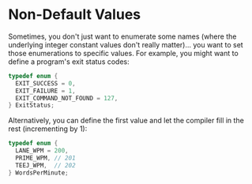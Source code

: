 # Non-Default Values

Sometimes, you don't just want to enumerate some names (where the underlying integer constant values don't really matter)... you want to set those enumerations to specific values. For example, you might want to define a program's exit status codes:

```c
typedef enum {
  EXIT_SUCCESS = 0,
  EXIT_FAILURE = 1,
  EXIT_COMMAND_NOT_FOUND = 127,
} ExitStatus;
```

Alternatively, you can define the first value and let the compiler fill in the rest (incrementing by 1):

```c
typedef enum {
  LANE_WPM = 200,
  PRIME_WPM, // 201
  TEEJ_WPM,  // 202
} WordsPerMinute;
```
